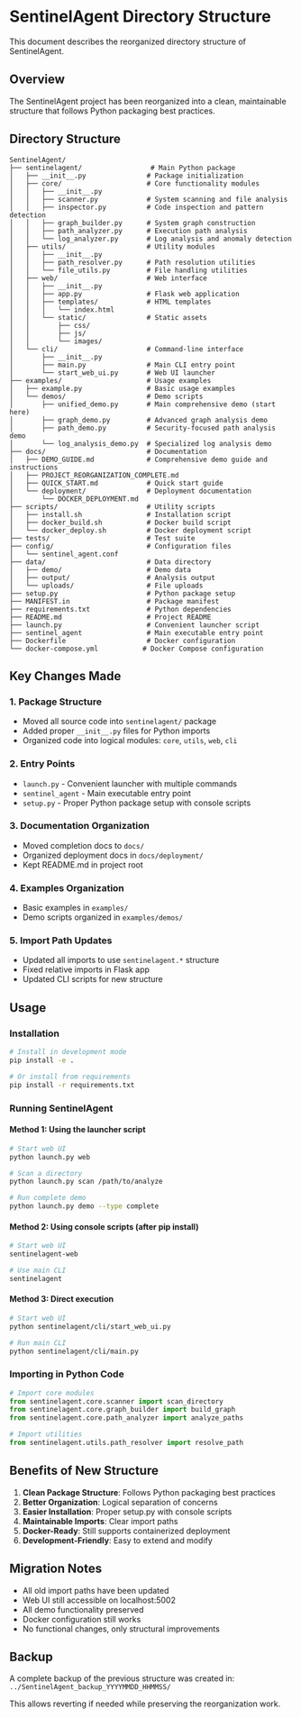 # SentinelAgent Directory Structure

This document describes the reorganized directory structure of SentinelAgent.

## Overview

The SentinelAgent project has been reorganized into a clean, maintainable structure that follows Python packaging best practices.

## Directory Structure

```
SentinelAgent/
├── sentinelagent/                 # Main Python package
│   ├── __init__.py               # Package initialization
│   ├── core/                     # Core functionality modules
│   │   ├── __init__.py
│   │   ├── scanner.py            # System scanning and file analysis
│   │   ├── inspector.py          # Code inspection and pattern detection
│   │   ├── graph_builder.py      # System graph construction
│   │   ├── path_analyzer.py      # Execution path analysis
│   │   └── log_analyzer.py       # Log analysis and anomaly detection
│   ├── utils/                    # Utility modules
│   │   ├── __init__.py
│   │   ├── path_resolver.py      # Path resolution utilities
│   │   └── file_utils.py         # File handling utilities
│   ├── web/                      # Web interface
│   │   ├── __init__.py
│   │   ├── app.py                # Flask web application
│   │   ├── templates/            # HTML templates
│   │   │   └── index.html
│   │   └── static/               # Static assets
│   │       ├── css/
│   │       ├── js/
│   │       └── images/
│   └── cli/                      # Command-line interface
│       ├── __init__.py
│       ├── main.py               # Main CLI entry point
│       └── start_web_ui.py       # Web UI launcher
├── examples/                     # Usage examples
│   ├── example.py                # Basic usage examples
│   └── demos/                    # Demo scripts
│       ├── unified_demo.py       # Main comprehensive demo (start here)
│       ├── graph_demo.py         # Advanced graph analysis demo
│       ├── path_demo.py          # Security-focused path analysis demo
│       └── log_analysis_demo.py  # Specialized log analysis demo
├── docs/                         # Documentation
│   ├── DEMO_GUIDE.md             # Comprehensive demo guide and instructions
│   ├── PROJECT_REORGANIZATION_COMPLETE.md
│   ├── QUICK_START.md            # Quick start guide
│   └── deployment/               # Deployment documentation
│       └── DOCKER_DEPLOYMENT.md
├── scripts/                      # Utility scripts
│   ├── install.sh                # Installation script
│   ├── docker_build.sh           # Docker build script
│   └── docker_deploy.sh          # Docker deployment script
├── tests/                        # Test suite
├── config/                       # Configuration files
│   └── sentinel_agent.conf
├── data/                         # Data directory
│   ├── demo/                     # Demo data
│   ├── output/                   # Analysis output
│   └── uploads/                  # File uploads
├── setup.py                      # Python package setup
├── MANIFEST.in                   # Package manifest
├── requirements.txt              # Python dependencies
├── README.md                     # Project README
├── launch.py                     # Convenient launcher script
├── sentinel_agent                # Main executable entry point
├── Dockerfile                    # Docker configuration
└── docker-compose.yml           # Docker Compose configuration
```

## Key Changes Made

### 1. **Package Structure**
- Moved all source code into `sentinelagent/` package
- Added proper `__init__.py` files for Python imports
- Organized code into logical modules: `core`, `utils`, `web`, `cli`

### 2. **Entry Points**
- `launch.py` - Convenient launcher with multiple commands
- `sentinel_agent` - Main executable entry point
- `setup.py` - Proper Python package setup with console scripts

### 3. **Documentation Organization**
- Moved completion docs to `docs/`
- Organized deployment docs in `docs/deployment/`
- Kept README.md in project root

### 4. **Examples Organization**
- Basic examples in `examples/`
- Demo scripts organized in `examples/demos/`

### 5. **Import Path Updates**
- Updated all imports to use `sentinelagent.*` structure
- Fixed relative imports in Flask app
- Updated CLI scripts for new structure

## Usage

### Installation
```bash
# Install in development mode
pip install -e .

# Or install from requirements
pip install -r requirements.txt
```

### Running SentinelAgent

#### Method 1: Using the launcher script
```bash
# Start web UI
python launch.py web

# Scan a directory
python launch.py scan /path/to/analyze

# Run complete demo
python launch.py demo --type complete
```

#### Method 2: Using console scripts (after pip install)
```bash
# Start web UI
sentinelagent-web

# Use main CLI
sentinelagent
```

#### Method 3: Direct execution
```bash
# Start web UI
python sentinelagent/cli/start_web_ui.py

# Run main CLI
python sentinelagent/cli/main.py
```

### Importing in Python Code
```python
# Import core modules
from sentinelagent.core.scanner import scan_directory
from sentinelagent.core.graph_builder import build_graph
from sentinelagent.core.path_analyzer import analyze_paths

# Import utilities
from sentinelagent.utils.path_resolver import resolve_path
```

## Benefits of New Structure

1. **Clean Package Structure**: Follows Python packaging best practices
2. **Better Organization**: Logical separation of concerns
3. **Easier Installation**: Proper setup.py with console scripts
4. **Maintainable Imports**: Clear import paths
5. **Docker-Ready**: Still supports containerized deployment
6. **Development-Friendly**: Easy to extend and modify

## Migration Notes

- All old import paths have been updated
- Web UI still accessible on localhost:5002
- All demo functionality preserved
- Docker configuration still works
- No functional changes, only structural improvements

## Backup

A complete backup of the previous structure was created in:
`../SentinelAgent_backup_YYYYMMDD_HHMMSS/`

This allows reverting if needed while preserving the reorganization work.
